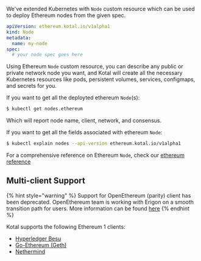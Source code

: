 We've extended Kubernetes with `Node` custom resource which can be used to deploy Ethereum nodes from the given spec.

```yaml
apiVersion: ethereum.kotal.io/v1alpha1
kind: Node
metadata:
  name: my-node
spec:
  # your node spec goes here
```

Using Ethereum `Node` custom resource, you can describe any public or private network node you want, and Kotal will create all the necessary Kubernetes resources like pods, persistent volumes, services, configmaps, and secrets for you.

If you want to get all the deployted ethereum `Node`(s):

```bash
$ kubectl get nodes.ethereum
```

Which will report node name, client, network, and consensus.

If you want to get all the fields associated with ethereum `Node`:

```bash
$ kubectl explain nodes --api-version ethereum.kotal.io/v1alpha1
```

For a comprehensive reference on Ethereum `Node`, check our [ethereum reference](../reference/ethereum.md)

## Multi-client Support

{% hint style="warning" %}
Support for OpenEthereum (parity) client has been deprecated. OpenEthereum team is working with Erigon on a smooth transition path for users. More information can be found [here](https://medium.com/openethereum/gnosis-joins-erigon-formerly-turbo-geth-to-release-next-gen-ethereum-client-c6708dd06dd)
{% endhint %}

Kotal supports the following Ethereum 1 clients:

* [Hyperledger Besu](https://besu.hyperledger.org)
* [Go-Ethereum (Geth)](https://geth.ethereum.org)
* [Nethermind](https://nethermind.io)


